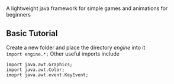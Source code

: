 # 
A lightweight java framework for simple games and animations for beginners 
## Basic Tutorial
Create a new folder and place the directory *engine* into it  
```import engine.*;```
Other useful imports include
```
import java.awt.Graphics;
import java.awt.Color;
imoprt java.awt.event.KeyEvent;
```